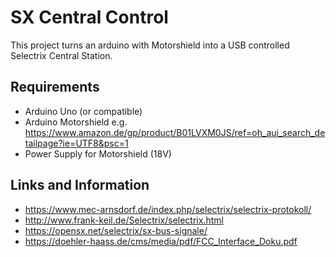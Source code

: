 # SX Central Control
This project turns an arduino with Motorshield into a USB controlled Selectrix Central Station.

## Requirements
- Arduino Uno (or compatible)
- Arduino Motorshield
    e.g. https://www.amazon.de/gp/product/B01LVXM0JS/ref=oh_aui_search_detailpage?ie=UTF8&psc=1
- Power Supply for Motorshield (18V)

## Links and Information
- https://www.mec-arnsdorf.de/index.php/selectrix/selectrix-protokoll/
- http://www.frank-keil.de/Selectrix/selectrix.html
- https://opensx.net/selectrix/sx-bus-signale/
- https://doehler-haass.de/cms/media/pdf/FCC_Interface_Doku.pdf